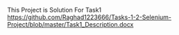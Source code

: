 This Project is Solution For Task1 https://github.com/Raghad1223666/Tasks-1-2-Selenium-Project/blob/master/Task1_Description.docx 
